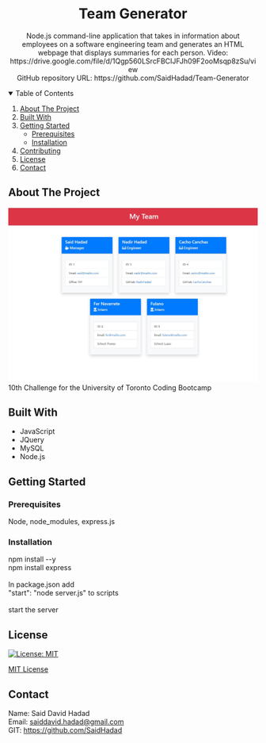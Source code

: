   <!-- PROJECT TITE -->
  <h1 align="center">Team Generator</h1>
  
  <!-- DESCRIPTION -->
  <p align="center">
  Node.js command-line application that takes in information about employees on a software engineering team and generates an HTML webpage that displays summaries for each person. 
  <!-- DEPLOYED LINK -->
  Video: https://drive.google.com/file/d/1Qgp560LSrcFBCIJFJh09F2ooMsqp8zSu/view <br>
  GitHub repository URL: https://github.com/SaidHadad/Team-Generator

  <!-- TABLE OF CONTENTS -->
  <details open="open">
  <summary>Table of Contents</summary>
  <ol>
  <li><a href="#about-the-project">About The Project</a></li>
  <li><a href="#built-with">Built With</a></li>
  <li>
    <a href="#getting-started">Getting Started</a>
    <ul>
    <li><a href="#prerequisites">Prerequisites</a></li>
    <li><a href="#installation">Installation</a></li>
    </ul>
    </li>
  <li><a href="#contributing">Contributing</a></li>
  <li><a href="#license">License</a></li>
  <li><a href="#contact">Contact</a></li>
  </ol>
  </details>
  
  
  <!-- ABOUT THE PROJECT -->
  ## About The Project

  ![Team Generator](./dist/Capture.jpg) <br>
  10th Challenge for the University of Toronto Coding Bootcamp
  
  ## Built With

  * JavaScript
  * JQuery
  * MySQL
  * Node.js
  
  <!-- GETTING STARTED -->
  
  ## Getting Started

  ### Prerequisites

  Node, node_modules, express.js

  ### Installation

  npm install --y <br>
  npm install express <br>
  <br>
  In package.json add<br> 
  "start": "node server.js" to scripts<br>
  <br>
  start the server

  <!-- CONTRIBUTING -->
    
  <!-- LICENSE -->
  
  ## License

  [![License: MIT](https://img.shields.io/badge/License-MIT-yellow.svg)](https://opensource.org/licenses/MIT)

  [MIT License](https://choosealicense.com/licenses/mit/)  
  
  <!-- CONTACT -->
  
  ## Contact
  Name: Said David Hadad <br>
  Email: saiddavid.hadad@gmail.com <br>
  GIT: https://github.com/SaidHadad <br>